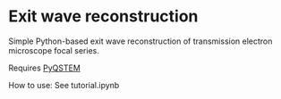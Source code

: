 # Exit wave reconstruction
Simple Python-based exit wave reconstruction of transmission electron microscope focal series.

Requires [PyQSTEM](https://github.com/jacobjma/PyQSTEM)

How to use: See tutorial.ipynb
